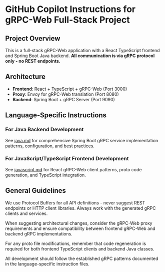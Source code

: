 # GitHub Copilot Instructions for gRPC-Web Full-Stack Project

## Project Overview
This is a full-stack gRPC-Web application with a React TypeScript frontend and Spring Boot Java backend. **All communication is via gRPC protocol only - no REST endpoints.**

## Architecture
- **Frontend**: React + TypeScript + gRPC-Web (Port 3000)
- **Proxy**: Envoy for gRPC-Web translation (Port 8080)  
- **Backend**: Spring Boot + gRPC Server (Port 9090)

## Language-Specific Instructions

### For Java Backend Development
See [java.md](./copilot-instructions/java.md) for comprehensive Spring Boot gRPC service implementation patterns, configuration, and best practices.

### For JavaScript/TypeScript Frontend Development  
See [javascript.md](./copilot-instructions/javascript.md) for React gRPC-Web client patterns, proto code generation, and TypeScript integration.

## General Guidelines

We use Protocol Buffers for all API definitions - never suggest REST endpoints or HTTP client libraries. Always work with the generated gRPC clients and services.

When suggesting architectural changes, consider the gRPC-Web proxy requirements and ensure compatibility between frontend gRPC-Web and backend gRPC implementations.

For any proto file modifications, remember that code regeneration is required for both frontend TypeScript clients and backend Java classes.

All development should follow the established gRPC patterns documented in the language-specific instruction files.
